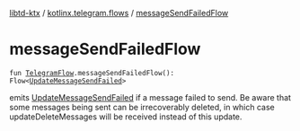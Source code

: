 [libtd-ktx](../index.md) / [kotlinx.telegram.flows](index.md) / [messageSendFailedFlow](./message-send-failed-flow.md)

# messageSendFailedFlow

`fun `[`TelegramFlow`](../kotlinx.telegram.core/-telegram-flow/index.md)`.messageSendFailedFlow(): Flow<`[`UpdateMessageSendFailed`](https://tdlibx.github.io/td/docs/org/drinkless/td/libcore/telegram/TdApi.UpdateMessageSendFailed.html)`>`

emits [UpdateMessageSendFailed](https://tdlibx.github.io/td/docs/org/drinkless/td/libcore/telegram/TdApi.UpdateMessageSendFailed.html) if a message failed to send. Be aware that some messages being
sent can be irrecoverably deleted, in which case updateDeleteMessages will be received instead of
this update.

